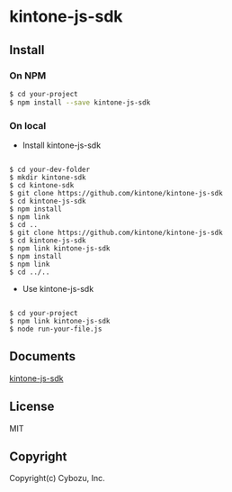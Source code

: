 # kintone-js-sdk

## Install

### On NPM

```bash
$ cd your-project
$ npm install --save kintone-js-sdk
```

### On local

- Install kintone-js-sdk

```

$ cd your-dev-folder
$ mkdir kintone-sdk
$ cd kintone-sdk
$ git clone https://github.com/kintone/kintone-js-sdk
$ cd kintone-js-sdk
$ npm install
$ npm link
$ cd ..
$ git clone https://github.com/kintone/kintone-js-sdk
$ cd kintone-js-sdk
$ npm link kintone-js-sdk
$ npm install
$ npm link
$ cd ../..
```
- Use kintone-js-sdk

```

$ cd your-project
$ npm link kintone-js-sdk
$ node run-your-file.js
```

## Documents

[kintone-js-sdk](https://kintone.github.io/kintone-js-sdk/)

## License

MIT

## Copyright

Copyright(c) Cybozu, Inc.

